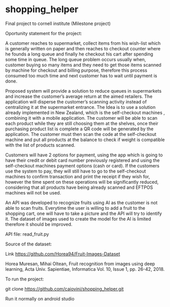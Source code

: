 # shopping_helper
Final project to cornell institute (Milestone project)


Oportunity statement for the project:

A customer reaches to supermarket, collect items from his wish-list which is generally written on paper and then reaches to checkout counter where he founds a long queue and finally he checkout his cart after spending some time in queue. The long queue problem occurs usually when, customer buying so many items and they need to get those items scanned by machine for checkout and billing purpose, therefore this process consumed too much time and next customer has to wait until payment is done.


Proposed system will provide a solution to reduce queues in supermarkets and increase the customer’s average return at the aimed retailers. The application will disperse the customer’s scanning activity instead of centralizing it at the supermarket entrance. The Idea is to use a solution already implemented in New Zealand, which is the self-checkout machines , combining it with a mobile application. The customer will be able to scan each product while they are still choosing them at the shelves, once their purchasing product list is complete a QR code will be generated by the application. The customer must then scan the code at the self-checkout machine and put all products at the balance to check if weight is compatible with the list of products scanned.


Customers will have 2 options for payment, using the app which is going to have their credit or debit card number previously registered and using the self-checkout machines payment options (cash or card). If the customers use the system to pay, they will still have to go to the self-checkout machines to confirm transaction and print the receipt if they wish for, however the time spent on these operations will be significantly reduced, considering that all products have being already scanned and EFTPOS machines will not be used.


An API was developed to recognize fruits using AI as the customer is not able to scan fruits. Everytime the user is willing to add a fruit to the shopping cart, one will have to take a picture and the API will try to identify it. The dataset of images used to create the model for the AI is limited therefore it should be improved.

API file: read_fruit.py

Source of the dataset:

Link https://github.com/Horea94/Fruit-Images-Dataset

Horea Muresan, Mihai Oltean, Fruit recognition from images using deep learning, Acta Univ. Sapientiae, Informatica Vol. 10, Issue 1, pp. 26-42, 2018.

To run the project:

git clone https://github.com/caiovini/shopping_helper.git

Run it normally on android studio
